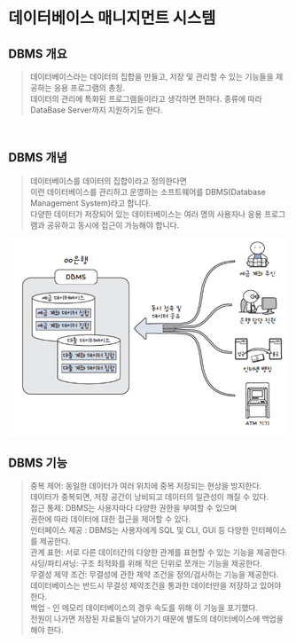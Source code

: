 # 데이터베이스 매니지먼트 시스템

## DBMS 개요

> 데이터베이스라는 데이터의 집합을 만들고, 저장 및 관리할 수 있는 기능들을 제공하는 응용 프로그램의 총칭.       
데이터의 관리에 특화된 프로그램들이라고 생각하면 편하다. 종류에 따라 DataBase Server까지 지원하기도 한다.

>

<br />

## DBMS 개념

> 데이터베이스를 데이터의 집합이라고 정의한다면         
이런 데이터베이스를 관리하고 운영하는 소프트웨어를 DBMS(Database Management System)라고 합니다.     
다양한 데이터가 저장되어 있는 데이터베이스는 여러 명의 사용자나 응용 프로그램과 공유하고 동시에 접근이 가능해야 합니다.

<img src="../images/Database/dbms_con.png" alt="DBMS_CON" width="600px" />

<br />

## DBMS 기능

>중복 제어: 동일한 데이터가 여러 위치에 중복 저장되는 현상을 방지한다.      
데이터가 중복되면, 저장 공간이 낭비되고 데이터의 일관성이 깨질 수 있다.     
접근 통제: DBMS는 사용자마다 다양한 권한을 부여할 수 있으며     
 권한에 따라 데이터에 대한 접근을 제어할 수 있다.       
인터페이스 제공 : DBMS는 사용자에게 SQL 및 CLI, GUI 등 다양한 인터페이스를 제공한다.    
관계 표현: 서로 다른 데이터간의 다양한 관계를 표현할 수 있는 기능을 제공한다.   
샤딩/파티셔닝: 구조 최적화를 위해 작은 단위로 쪼개는 기능을 제공한다.   
무결성 제약 조건: 무결성에 관한 제약 조건을 정의/검사하는 기능을 제공한다.        
 데이터베이스는 반드시 무결성 제약조건을 통과한 데이터만을 저장하고 있어야 한다.    
백업 - 인 메모리 데이터베이스의 경우 속도를 위해 이 기능을 포기했다.    
 전원이 나가면 저장된 자료들이 날아가기 때문에 별도의 데이터베이스에 백업을 해야 한다.
 <br />
